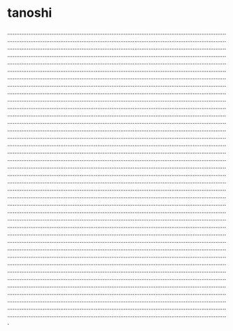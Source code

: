 # tanoshi

.....................................................................................................................................................................................................................................................................................................................................................................................................................................................................................................................................................................................................................................................................................................................................................................................................................................................................................................................................................................................................................................................................................................................................................................................................................................................................................................................................................................................................................................................................................................................................................................................................................................................................................................................................................................................................................................................................................................................................................................................................................................................................................................................................................................................................................................................................................................................................................................................................................................................................................................................................................................................................................................................................................................................................................................................................................................................................................................................................................................................................................................................................................................................................................................................................................................................................................................................................................................................................................................................................................................................................................................................................................................................................................................................................................................................................................................................................................................................................................................................................................................................................................................................................................................................................................................................................................................................................................................................................................................................................................................................................................................................................................................................................................................................................................................................................................................................................................................................................................................................................................................